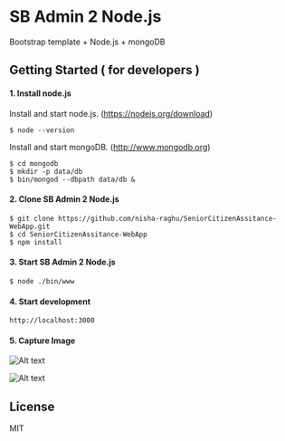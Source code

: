 # SB Admin 2 Node.js
Bootstrap template + Node.js + mongoDB



## Getting Started  ( for developers )

#### 1. Install node.js

Install and start node.js. (https://nodejs.org/download)

	$ node --version

Install and start mongoDB. (http://www.mongodb.org)

	$ cd mongodb
	$ mkdir -p data/db
	$ bin/mongod --dbpath data/db &

#### 2. Clone SB Admin 2 Node.js

	$ git clone https://github.com/nisha-raghu/SeniorCitizenAssitance-WebApp.git
	$ cd SeniorCitizenAssitance-WebApp
	$ npm install

#### 3. Start SB Admin 2 Node.js

	$ node ./bin/www

#### 4. Start development

	http://localhost:3000

#### 5. Capture Image

![Alt text](https://cloud.githubusercontent.com/assets/1298497/6959631/09e7fe04-d956-11e4-856f-da7ac07418e9.PNG "Optional title")

![Alt text](https://cloud.githubusercontent.com/assets/1298497/6959750/02204cca-d957-11e4-820e-e215268e20f2.PNG "Optional title")


## License
MIT


